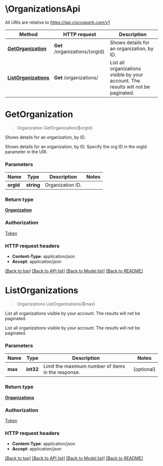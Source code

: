 # \OrganizationsApi

All URIs are relative to *https://api.ciscospark.com/v1*

Method | HTTP request | Description
------------- | ------------- | -------------
[**GetOrganization**](OrganizationsApi.md#GetOrganization) | **Get** /organizations/{orgId} | Shows details for an organization, by ID.
[**ListOrganizations**](OrganizationsApi.md#ListOrganizations) | **Get** /organizations/ | List all organizations visible by your account. The results will not be paginated.


# **GetOrganization**
> Organization GetOrganization($orgId)

Shows details for an organization, by ID.

Shows details for an organization, by ID. Specify the org ID in the orgId parameter in the URI. 


### Parameters

Name | Type | Description  | Notes
------------- | ------------- | ------------- | -------------
 **orgId** | **string**| Organization ID. | 

### Return type

[**Organization**](Organization.md)

### Authorization

[Token](../README.md#Token)

### HTTP request headers

 - **Content-Type**: application/json
 - **Accept**: application/json

[[Back to top]](#) [[Back to API list]](../README.md#documentation-for-api-endpoints) [[Back to Model list]](../README.md#documentation-for-models) [[Back to README]](../README.md)

# **ListOrganizations**
> Organizations ListOrganizations($max)

List all organizations visible by your account. The results will not be paginated.

List all organizations visible by your account. The results will not be paginated.


### Parameters

Name | Type | Description  | Notes
------------- | ------------- | ------------- | -------------
 **max** | **int32**| Limit the maximum number of items in the response. | [optional] 

### Return type

[**Organizations**](Organizations.md)

### Authorization

[Token](../README.md#Token)

### HTTP request headers

 - **Content-Type**: application/json
 - **Accept**: application/json

[[Back to top]](#) [[Back to API list]](../README.md#documentation-for-api-endpoints) [[Back to Model list]](../README.md#documentation-for-models) [[Back to README]](../README.md)

